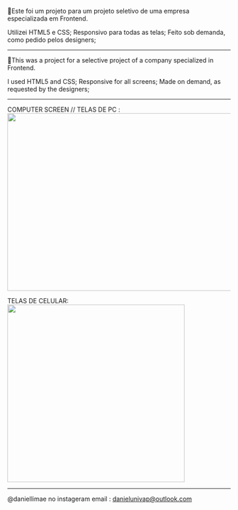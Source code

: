 📢Este foi um projeto para um projeto seletivo de uma empresa especializada em Frontend.

Utilizei HTML5 e CSS;
Responsivo para todas as telas;
Feito sob demanda, como pedido pelos designers;

---------------------------------------------------

📢This was a project for a selective project of a company specialized in Frontend.

I used HTML5 and CSS;
Responsive for all screens;
Made on demand, as requested by the designers;

-----------------------------------------------

COMPUTER SCREEN // TELAS DE PC :
<img src="https://media.giphy.com/media/28QCZN6ylVU2UmWOBD/giphy.gif" width="800" height="400" />

TELAS DE CELULAR:
<img src="https://media.giphy.com/media/52bMOJagaxDMq0S7F8/giphy.gif" width="400" height="400" />

--------------------------------------------------


@daniellimae no instageram
email : danielunivap@outlook.com

